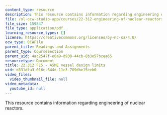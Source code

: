 ```yaml
---
content_type: resource
description: This resource contains information regarding engineering of nuclear reactors.
file: /ol-ocw-studio-app/courses/22-312-engineering-of-nuclear-reactors-fall-2015/d831dfa3016c644d11e3789dbe15eeb0_MIT22_312F15_asme_vdl.pdf
file_size: 159847
file_type: application/pdf
learning_resource_types: []
license: https://creativecommons.org/licenses/by-nc-sa/4.0/
ocw_type: OCWFile
parent_title: Readings and Assignments
parent_type: CourseSection
parent_uid: 4ac2547f-e6a9-d938-44cb-8b3e57bcea65
resourcetype: Document
title: 22.312 F15 - ASME vessel design limits
uid: d831dfa3-016c-644d-11e3-789dbe15eeb0
video_files:
  video_thumbnail_file: null
video_metadata:
  youtube_id: null
---
```

This resource contains information regarding engineering of nuclear reactors.